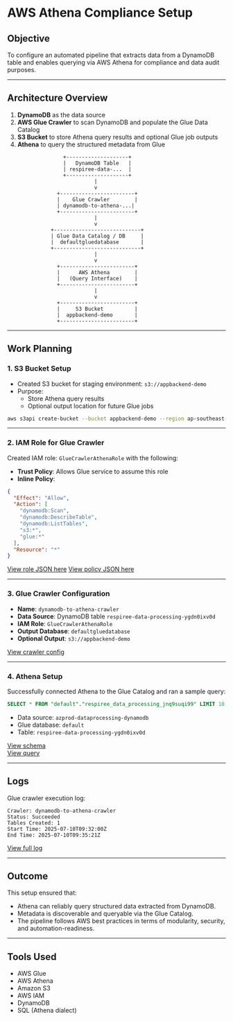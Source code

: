 # AWS Athena Compliance Setup

## Objective

To configure an automated pipeline that extracts data from a DynamoDB table and enables querying via AWS Athena for compliance and data audit purposes.

---

## Architecture Overview

1. **DynamoDB** as the data source  
2. **AWS Glue Crawler** to scan DynamoDB and populate the Glue Data Catalog  
3. **S3 Bucket** to store Athena query results and optional Glue job outputs  
4. **Athena** to query the structured metadata from Glue

```plaintext
                  +--------------------+
                  |   DynamoDB Table   |
                  | respiree-data-...  |
                  +--------------------+
                            |
                            v
                +------------------------+
                |    Glue Crawler        |
                | dynamodb-to-athena-...|
                +------------------------+
                            |
                            v
              +----------------------------+
              | Glue Data Catalog / DB     |
              |  defaultgluedatabase       |
              +----------------------------+
                            |
                            v
                +------------------------+
                |      AWS Athena        |
                |   (Query Interface)    |
                +------------------------+
                            |
                            v
                +------------------------+
                |     S3 Bucket          |
                |  appbackend-demo       |
                +------------------------+
```

---

## Work Planning

### 1. S3 Bucket Setup

- Created S3 bucket for staging environment: `s3://appbackend-demo`
- Purpose:
  - Store Athena query results
  - Optional output location for future Glue jobs

```bash
aws s3api create-bucket --bucket appbackend-demo --region ap-southeast-1
```

---

### 2. IAM Role for Glue Crawler

Created IAM role: `GlueCrawlerAthenaRole` with the following:

- **Trust Policy**: Allows Glue service to assume this role
- **Inline Policy**:

```json
{
  "Effect": "Allow",
  "Action": [
    "dynamodb:Scan",
    "dynamodb:DescribeTable",
    "dynamodb:ListTables",
    "s3:*",
    "glue:*"
  ],
  "Resource": "*"
}
```

[View role JSON here](iam/glue-crawler-athena-role.json)
[View policy JSON here](iam/glue-crawler-inline-policy.json)

---

### 3. Glue Crawler Configuration

- **Name**: `dynamodb-to-athena-crawler`  
- **Data Source**: DynamoDB table `respiree-data-processing-ygdn0ixv0d`  
- **IAM Role**: `GlueCrawlerAthenaRole`  
- **Output Database**: `defaultgluedatabase`  
- **Optional Output**: `s3://appbackend-demo`

[View crawler config](glue/crawler-config.md)

---

### 4. Athena Setup

Successfully connected Athena to the Glue Catalog and ran a sample query:

```sql
SELECT * FROM "default"."respiree_data_processing_jnq9suqi99" LIMIT 10;
```

- Data source: `azprod-dataprocessing-dynamodb`
- Glue database: `default`
- Table: `respiree-data-processing-ygdn0ixv0d`

[View schema](glue/glue-database.md)  
[View query](sql/sample-query.sql)

---

## Logs

Glue crawler execution log:

```text
Crawler: dynamodb-to-athena-crawler
Status: Succeeded
Tables Created: 1
Start Time: 2025-07-10T09:32:00Z
End Time: 2025-07-10T09:35:21Z
```

[View full log](logs/crawler-run-log.txt)

---

## Outcome

This setup ensured that:

- Athena can reliably query structured data extracted from DynamoDB.
- Metadata is discoverable and queryable via the Glue Catalog.
- The pipeline follows AWS best practices in terms of modularity, security, and automation-readiness.

---

## Tools Used

- AWS Glue
- AWS Athena
- Amazon S3
- AWS IAM
- DynamoDB
- SQL (Athena dialect)
